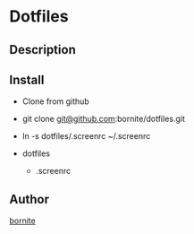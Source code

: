 Dotfiles
====

## Description


## Install
  - Clone from github
  - git clone git@github.com:bornite/dotfiles.git
  - ln -s dotfiles/.screenrc ~/.screenrc

  - dotfiles
    - .screenrc

## Author

[bornite](https://github.com/bornite)
